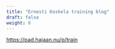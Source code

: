 ```yaml
---
title: "Ernesti Koskela training blog"
draft: false
weight: 0
---
```


https://pad.hajaan.nu/p/train

